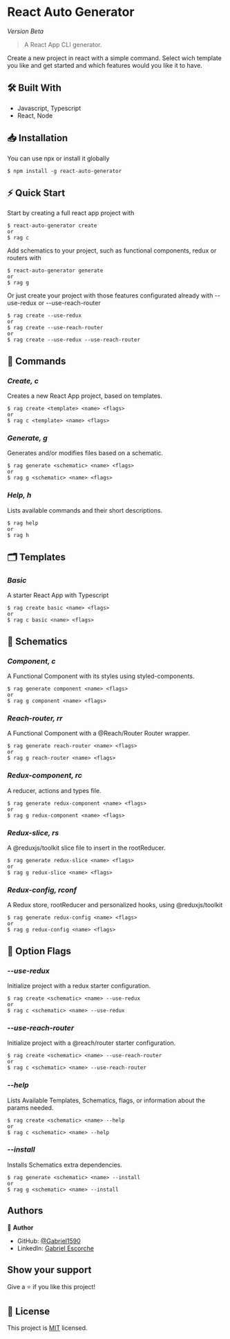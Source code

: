 # React Auto Generator
*Version Beta*

> A React App CLI generator.

Create a new project in react with a simple command. Select wich template you like and get started and which features would you like it to have.

## 🛠️ Built With

- Javascript, Typescript
- React, Node

## 📥 Installation

You can use npx or install it globally

```
$ npm install -g react-auto-generator
```

## ⚡ Quick Start

Start by creating a full react app project with
```
$ react-auto-generator create
or
$ rag c
```

Add schematics to your project, such as functional components, redux or routers with
```
$ react-auto-generator generate
or
$ rag g
```

Or just create your project with those features configurated already with --use-redux or --use-reach-router
```
$ rag create --use-redux
or 
$ rag create --use-reach-router
or
$ rag create --use-redux --use-reach-router
```

## 📣 Commands

### *Create, c*
Creates a new React App project, based on templates.

```
$ rag create <template> <name> <flags>
or
$ rag c <template> <name> <flags>
```

### *Generate, g*
Generates and/or modifies files based on a schematic.
```
$ rag generate <schematic> <name> <flags>
or
$ rag g <schematic> <name> <flags>
```

### *Help, h*
Lists available commands and their short descriptions.
```
$ rag help
or
$ rag h
```
## 🗂️ Templates

### *Basic*
A starter React App with Typescript
```
$ rag create basic <name> <flags>
or
$ rag c basic <name> <flags>
```
## 📑 Schematics

### *Component, c*
A Functional Component with its styles using styled-components.
```
$ rag generate component <name> <flags>
or
$ rag g component <name> <flags>
```

### *Reach-router, rr*
A Functional Component with a @Reach/Router Router wrapper.
```
$ rag generate reach-router <name> <flags>
or
$ rag g reach-router <name> <flags>
```
### *Redux-component, rc*
A reducer, actions and types file.
```
$ rag generate redux-component <name> <flags>
or
$ rag g redux-component <name> <flags>
```
### *Redux-slice, rs*
A @reduxjs/toolkit slice file to insert in the rootReducer.
```
$ rag generate redux-slice <name> <flags>
or
$ rag g redux-slice <name> <flags>
```
### *Redux-config, rconf*
A Redux store, rootReducer and personalized hooks, using @reduxjs/toolkit
```
$ rag generate redux-config <name> <flags>
or
$ rag g redux-config <name> <flags>
```

## 🎌 Option Flags

### *--use-redux*
Initialize project with a redux starter configuration.
```
$ rag create <schematic> <name> --use-redux
or
$ rag c <schematic> <name> --use-redux
```

### *--use-reach-router*
Initialize project with a @reach/router starter configuration.
```
$ rag create <schematic> <name> --use-reach-router
or
$ rag c <schematic> <name> --use-reach-router
```

### *--help*
Lists Available Templates, Schematics, flags, or information about the params needed.
```
$ rag create <schematic> <name> --help
or
$ rag c <schematic> <name> --help
```

### *--install*
Installs Schematics extra dependencies.
```
$ rag generate <schematic> <name> --install
or
$ rag g <schematic> <name> --install
```

## Authors

👤 **Author**

- GitHub: [@Gabriel1590](https://github.com/Gabriel1590)
- LinkedIn: [Gabriel Escorche](https://linkedin.com/in/gabriel-escorche)

## Show your support

Give a ⭐️ if you like this project!

## 📝 License

This project is [MIT](./MIT.md) licensed.